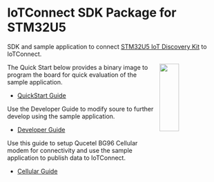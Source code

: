 # IoTConnect SDK Package for STM32U5
SDK and sample application to connect [STM32U5 IoT Discovery Kit](https://www.st.com/en/evaluation-tools/b-u585i-iot02a.html) to IoTConnect.

<img src="IoTConnect/docs/media/top-90.png" width="30%" height="20%" align="right"/>

The Quick Start below provides a binary image to program the board for quick evaluation of the sample application. 
* [QuickStart Guide](IoTConnect/docs/QUICKSTART.md)

Use the Developer Guide to modify soure to further develop using the sample application.
* [Developer Guide](IoTConnect/docs/DEVELOPER_GUIDE.md)

Use this guide to setup Qucetel BG96 Cellular modem for connectivity and use the sample application to publish data to IoTConnect.
* [Cellular Guide](IoTConnect/docs/BG96.md)
